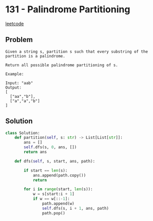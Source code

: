# 131 - Palindrome Partitioning

[leetcode](https://leetcode.com/problems/palindrome-partitioning/)

## Problem

    Given a string s, partition s such that every substring of the partition is a palindrome.
    
    Return all possible palindrome partitioning of s.
    
    Example:
    
    Input: "aab"
    Output:
    [
      ["aa","b"],
      ["a","a","b"]
    ]

## Solution

```python
class Solution:
    def partition(self, s: str) -> List[List[str]]:
        ans = []
        self.dfs(s, 0, ans, [])
        return ans

    def dfs(self, s, start, ans, path):

        if start == len(s):
            ans.append(path.copy())
            return

        for i in range(start, len(s)):
            w = s[start:i + 1]
            if w == w[::-1]:
                path.append(w)
                self.dfs(s, i + 1, ans, path)
                path.pop()
```
